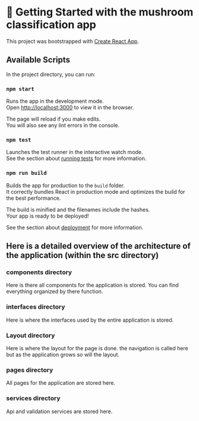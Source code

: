 # 🚀 Getting Started with the mushroom classification app

This project was bootstrapped with [Create React App](https://github.com/facebook/create-react-app).

## Available Scripts

In the project directory, you can run:

### `npm start`

Runs the app in the development mode.\
Open [http://localhost:3000](http://localhost:3000) to view it in the browser.

The page will reload if you make edits.\
You will also see any lint errors in the console.

### `npm test`

Launches the test runner in the interactive watch mode.\
See the section about [running tests](https://facebook.github.io/create-react-app/docs/running-tests) for more information.

### `npm run build`

Builds the app for production to the `build` folder.\
It correctly bundles React in production mode and optimizes the build for the best performance.

The build is minified and the filenames include the hashes.\
Your app is ready to be deployed!

See the section about [deployment](https://facebook.github.io/create-react-app/docs/deployment) for more information.

## Here is a detailed overview of the architecture of the application (within the src directory)

### components directory

Here is there all components for the application is stored. You can find everything organized by there function.

### interfaces directory

Here is where the interfaces used by the entire application is stored.

### Layout directory

Here is where the layout for the page is done. the navigation is called here but as the application grows so will the layout.

### pages directory

All pages for the application are stored here.

### services directory

Api and validation services are stored here.
